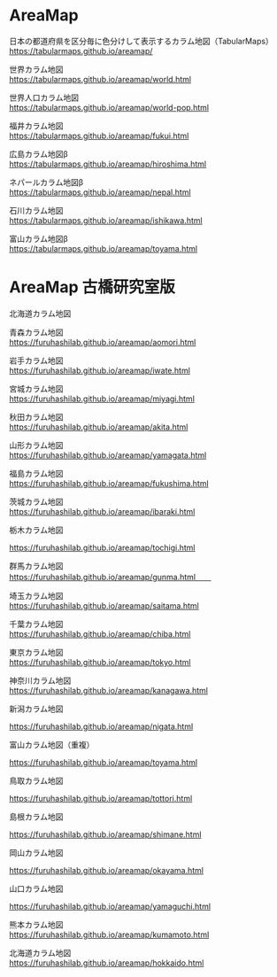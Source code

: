 # AreaMap
日本の都道府県を区分毎に色分けして表示するカラム地図（TabularMaps）  
https://tabularmaps.github.io/areamap/  

世界カラム地図  
https://tabularmaps.github.io/areamap/world.html 

世界人口カラム地図  
https://tabularmaps.github.io/areamap/world-pop.html  

福井カラム地図  
https://tabularmaps.github.io/areamap/fukui.html  

広島カラム地図β  
https://tabularmaps.github.io/areamap/hiroshima.html  

ネパールカラム地図β  
https://tabularmaps.github.io/areamap/nepal.html  

石川カラム地図  
https://tabularmaps.github.io/areamap/ishikawa.html  

富山カラム地図β  
https://tabularmaps.github.io/areamap/toyama.html  

# AreaMap 古橋研究室版
北海道カラム地図

青森カラム地図  
https://furuhashilab.github.io/areamap/aomori.html  

岩手カラム地図  
https://furuhashilab.github.io/areamap/iwate.html  

宮城カラム地図  
https://furuhashilab.github.io/areamap/miyagi.html  

秋田カラム地図  
https://furuhashilab.github.io/areamap/akita.html  

山形カラム地図  
https://furuhashilab.github.io/areamap/yamagata.html  

福島カラム地図  
https://furuhashilab.github.io/areamap/fukushima.html

茨城カラム地図  
https://furuhashilab.github.io/areamap/ibaraki.html  

栃木カラム地図

https://furuhashilab.github.io/areamap/tochigi.html

群馬カラム地図  
https://furuhashilab.github.io/areamap/gunma.html　　

埼玉カラム地図  
https://furuhashilab.github.io/areamap/saitama.html  

千葉カラム地図  
https://furuhashilab.github.io/areamap/chiba.html  

東京カラム地図  
https://furuhashilab.github.io/areamap/tokyo.html  

神奈川カラム地図  
https://furuhashilab.github.io/areamap/kanagawa.html  

新潟カラム地図

https://furuhashilab.github.io/areamap/nigata.html  

富山カラム地図（重複）

https://furuhashilab.github.io/areamap/toyama.html

鳥取カラム地図

https://furuhashilab.github.io/areamap/tottori.html

島根カラム地図

https://furuhashilab.github.io/areamap/shimane.html

岡山カラム地図

https://furuhashilab.github.io/areamap/okayama.html

山口カラム地図

https://furuhashilab.github.io/areamap/yamaguchi.html

熊本カラム地図  
https://furuhashilab.github.io/areamap/kumamoto.html  

北海道カラム地図  
https://furuhashilab.github.io/areamap/hokkaido.html  


